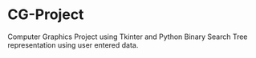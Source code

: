 # CG-Project

Computer Graphics Project using Tkinter and Python
Binary Search Tree representation using user entered data.
